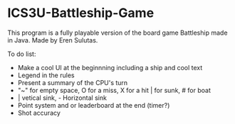 # ICS3U-Battleship-Game

This program is a fully playable version of the board game Battleship made in Java. Made by Eren Sulutas. 

To do list:  
- Make a cool UI at the beginnning including a ship and cool text 
- Legend in the rules 
- Present a summary of the CPU's turn
- "~" for empty space, O for a miss, X for a hit | for sunk, # for boat 
- | vetical sink, - Horizontal sink
- Point system and or leaderboard at the end (timer?)
- Shot accuracy
